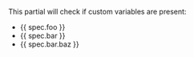 This partial will check if custom variables are present:

* {{ spec.foo }}
* {{ spec.bar }}
* {{ spec.bar.baz }}
